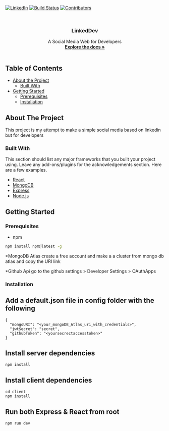 
[![LinkedIn][linkedin-shield]][linkedin-url]
[![Build Status][build-shield]]()
[![Contributors][contributors-shield]]()



<!-- PROJECT LOGO -->
<br />
<p align="center">
  </a>

  <h3 align="center">LinkedDev</h3>

  <p align="center">
    A Social Media Web for Developers
    <br />
    <a href="https://github.com/Zarvoira/LinkedDev"><strong>Explore the docs »</strong></a>
    <br />
    <br />
    
  </p>
</p>



<!-- TABLE OF CONTENTS -->
## Table of Contents

* [About the Project](#about-the-project)
  * [Built With](#built-with)
* [Getting Started](#getting-started)
  * [Prerequisites](#prerequisites)
  * [Installation](#installation)



<!-- ABOUT THE PROJECT -->
## About The Project

This project is my attempt to make a simple social media based on linkedin but for developers

### Built With
This section should list any major frameworks that you built your project using. Leave any add-ons/plugins for the acknowledgements section. Here are a few examples.
* [React](https://reactjs.org/)
* [MongoDB](https://www.mongodb.com/)
* [Express](https://expressjs.com/)
* [Node.js](https://nodejs.org/en/)




<!-- GETTING STARTED -->
## Getting Started

### Prerequisites

* npm
```sh
npm install npm@latest -g
```

*MongoDB Atlas
create a free account and make a a cluster from mongo db atlas and copy the URI link

*Github Api
go to the  github settings > Developer Settings > OAuthApps



### Installation

## Add a default.json file in config folder with the following
```
{
  "mongoURI": "<your_mongoDB_Atlas_uri_with_credentials>",
  "jwtSecret": "secret",
  "githubToken": "<yoursecrectaccesstoken>"
}
```

## Install server dependencies
```
npm install
```
## Install client dependencies
```
cd client
npm install
```
## Run both Express & React from root
```
npm run dev
```



<!-- MARKDOWN LINKS & IMAGES -->
<!-- https://www.markdownguide.org/basic-syntax/#reference-style-links -->
[contributors-url]: https://github.com/Zarvoira/LinkedDev/graphs/contributors
[forks-shield]: https://img.shields.io/github/forks/othneildrew/Best-README-Template.svg?style=flat-square
[forks-url]: https://github.com/Zarvoira/LinkedDev/graphs/contributors
[stars-shield]: https://img.shields.io/github/stars/othneildrew/Best-README-Template.svg?style=flat-square
[stars-url]: https://github.com/Zarvoira/LinkedDev/graphs/contributors
[issues-shield]: https://img.shields.io/github/issues/othneildrew/Best-README-Template.svg?style=flat-square
[issues-url]: https://github.com/Zarvoira/LinkedDev/graphs/contributors
[license-shield]: https://img.shields.io/github/license/othneildrew/Best-README-Template.svg?style=flat-square
[linkedin-shield]: https://img.shields.io/badge/-LinkedIn-black.svg?style=flat-square&logo=linkedin&colorB=555
[linkedin-url]: https://www.linkedin.com/in/banar-agung-santosa-579223143/
[product-screenshot1]: images/screenshot1.png
[product-screenshot2]: images/screenshot2.png
[product-screenshot]: images/screenshot3.png
[build-shield]: https://img.shields.io/badge/build-passing-brightgreen.svg?style=flat-square
[contributors-shield]: https://img.shields.io/badge/contributors-1-orange.svg?style=flat-square

